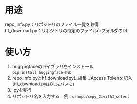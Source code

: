 # 用途  
repo_info.py：リポジトリのファイル一覧を取得  
hf_download.py：リポジトリの特定のファイルorフォルダのDL  
  
# 使い方  
1. huggingfaceのライブラリをインストール  
`pip install huggingface-hub`  
2. repo_info.pyとhf_download.pyに編集しAccess Tokenを記入(hf_download.pyはDL先パスも)  
3. .pyを実行  
4. リポジトリ名を入力する　例：`osanpo/copy_CivitAI_select`
